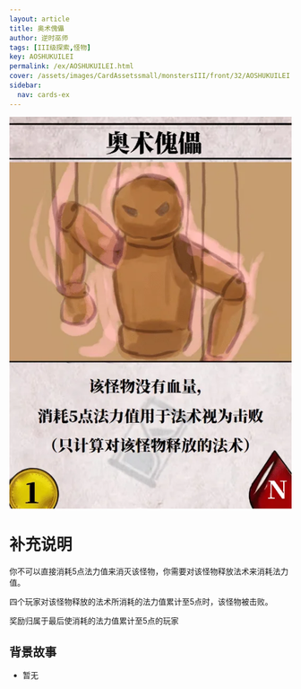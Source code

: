 ```yaml
---
layout: article
title: 奥术傀儡
author: 逆时巫师
tags: [III级探索,怪物]
key: AOSHUKUILEI
permalink: /ex/AOSHUKUILEI.html
cover: /assets/images/CardAssetssmall/monstersIII/front/32/AOSHUKUILEI.webp
sidebar:
  nav: cards-ex
---
```

![](/assets/images/CardAssets/monstersIII/front/32/AOSHUKUILEI.webp)

# 补充说明
你不可以直接消耗5点法力值来消灭该怪物，你需要对该怪物释放法术来消耗法力值。

四个玩家对该怪物释放的法术所消耗的法力值累计至5点时，该怪物被击败。

奖励归属于最后使消耗的法力值累计至5点的玩家


## 背景故事
* 暂无